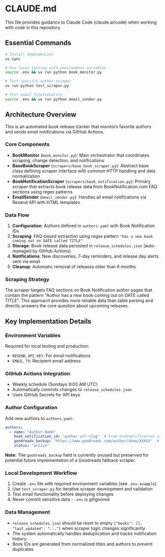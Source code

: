 # CLAUDE.md

This file provides guidance to Claude Code (claude.ai/code) when working with code in this repository.

## Essential Commands

```bash
# Install dependencies
uv sync

# Run local testing with environment variables
source .env && uv run python book_monitor.py

# Test specific author scraper
uv run python test_scraper.py

# Test email functionality
source .env && uv run python email_sender.py
```

## Architecture Overview

This is an automated book release tracker that monitors favorite authors and sends email notifications via GitHub Actions.

### Core Components

- **BookMonitor** (`book_monitor.py`): Main orchestrator that coordinates scraping, change detection, and notifications
- **BaseBookScraper** (`scrapers/base_book_scraper.py`): Abstract base class defining scraper interface with common HTTP handling and data normalization
- **BookNotificationScraper** (`scrapers/book_notification.py`): Primary scraper that extracts book release data from BookNotification.com FAQ sections using regex patterns
- **EmailSender** (`email_sender.py`): Handles all email notifications via Resend API with HTML templates

### Data Flow

1. **Configuration**: Authors defined in `authors.yaml` with Book Notification IDs
2. **Scraping**: FAQ-based extraction using regex pattern `"has a new book coming out on DATE called TITLE"`
3. **Storage**: Book release data persisted in `release_schedules.json` (auto-managed by GitHub Actions)
4. **Notifications**: New discoveries, 7-day reminders, and release day alerts sent via email
5. **Cleanup**: Automatic removal of releases older than 6 months

### Scraping Strategy

The scraper targets FAQ sections on Book Notification author pages that contain the pattern "Author has a new book coming out on DATE called TITLE". This approach provides more reliable data than table parsing and directly answers the core question about upcoming releases.

## Key Implementation Details

### Environment Variables
Required for local testing and production:
- `RESEND_API_KEY`: For email notifications
- `EMAIL_TO`: Recipient email address

### GitHub Actions Integration
- Weekly schedule (Sundays 9:00 AM UTC)
- Automatically commits changes to `release_schedules.json`
- Uses GitHub Secrets for API keys

### Author Configuration
Add new authors to `authors.yaml`:
```yaml
authors:
  - name: "Author Name"
    book_notification_id: "author-url-slug"  # From booknotification.com URL
    goodreads_backup: "https://www.goodreads.com/author/show/XXXXX"  # Optional, currently unused
    status: "active"
```

**Note:** The `goodreads_backup` field is currently unused but preserved for potential future implementation of a Goodreads fallback scraper.

### Local Development Workflow

1. Create `.env` file with required environment variables (see `.env.example`)
2. Use `test_scraper.py` for iterative scraper development and validation
3. Test email functionality before deploying changes
4. Never commit sensitive data - `.env` is gitignored

### Data Management

- `release_schedules.json` should be reset to empty `{"books": [], "last_updated": "..."}` when scraper logic changes significantly
- The system automatically handles deduplication and tracks notification history
- Book IDs are generated from normalized titles and authors to prevent duplicates